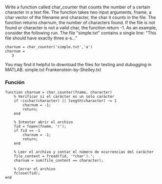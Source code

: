 Write a function called char_counter that counts the number of a certain character in a text file. The function takes two input arguments, fname, a char vector of the filename and character, the char it counts in the file. The function returns charnum, the number of characters found. If the file is not found or character is not a valid char, the function return -1. As an example, consider the following run. The file "simple.txt" contains a single line: "This file should have exactly three a-s..."
```
charnum = char_counter('simple.txt','a')
charnum = 
   3
```
You may find it helpful to download the files for testing and dubugging in MATLAB.
simple.txt
Frankenstein-by-Shelley.txt

### Función
```
function charnum = char_counter(fname, character)
    % Verificar si el carácter es un solo carácter
    if ~ischar(character) || length(character) ~= 1
        charnum = -1;
        return;
    end
    
    % Intentar abrir el archivo
    fid = fopen(fname, 'r');
    if fid == -1
        charnum = -1;
        return;
    end
    
    % Leer el archivo y contar el número de ocurrencias del carácter
    file_content = fread(fid, '*char').';
    charnum = sum(file_content == character);
    
    % Cerrar el archivo
    fclose(fid);
end
```

